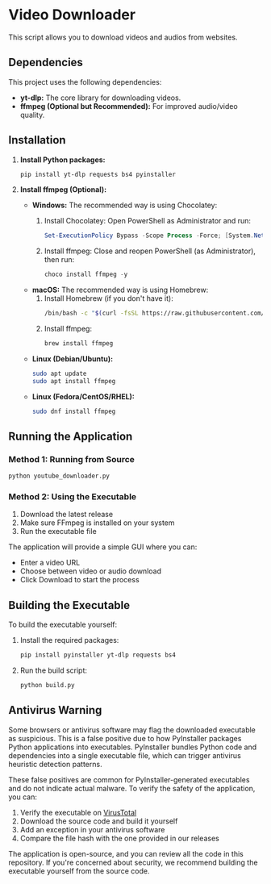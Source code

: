 # Video Downloader

This script allows you to download videos and audios from websites.

## Dependencies

This project uses the following dependencies:

*   **yt-dlp:** The core library for downloading videos.
*   **ffmpeg (Optional but Recommended):** For improved audio/video quality.

## Installation

1.  **Install Python packages:**

    ```bash
    pip install yt-dlp requests bs4 pyinstaller
    ```

2.  **Install ffmpeg (Optional):**

    *   **Windows:** The recommended way is using Chocolatey:
        1.  Install Chocolatey: Open PowerShell as Administrator and run:

            ```powershell
            Set-ExecutionPolicy Bypass -Scope Process -Force; [System.Net.ServicePointManager]::SecurityProtocol = [System.Net.ServicePointManager]::SecurityProtocol -bor 3072; iex ((New-Object System.Net.WebClient).DownloadString('https://community.chocolatey.org/install.ps1'))
            ```
        2.  Install ffmpeg: Close and reopen PowerShell (as Administrator), then run:

            ```powershell
            choco install ffmpeg -y
            ```
    *   **macOS:** The recommended way is using Homebrew:
        1. Install Homebrew (if you don't have it):
           ```bash
           /bin/bash -c "$(curl -fsSL https://raw.githubusercontent.com/Homebrew/install/HEAD/install.sh)"
           ```
        2. Install ffmpeg:
           ```bash
           brew install ffmpeg
           ```
    *   **Linux (Debian/Ubuntu):**
        ```bash
        sudo apt update
        sudo apt install ffmpeg
        ```
    *   **Linux (Fedora/CentOS/RHEL):**
        ```bash
        sudo dnf install ffmpeg
        ```

## Running the Application

### Method 1: Running from Source
```bash
python youtube_downloader.py
```

### Method 2: Using the Executable
1. Download the latest release
2. Make sure FFmpeg is installed on your system
3. Run the executable file

The application will provide a simple GUI where you can:
- Enter a video URL
- Choose between video or audio download
- Click Download to start the process

## Building the Executable
To build the executable yourself:

1. Install the required packages:
   ```bash
   pip install pyinstaller yt-dlp requests bs4
   ```

2. Run the build script:
   ```bash
   python build.py
   ```

## Antivirus Warning

Some browsers or antivirus software may flag the downloaded executable as suspicious. This is a false positive due to how PyInstaller packages Python applications into executables. PyInstaller bundles Python code and dependencies into a single executable file, which can trigger antivirus heuristic detection patterns.

These false positives are common for PyInstaller-generated executables and do not indicate actual malware. To verify the safety of the application, you can:

1. Verify the executable on [VirusTotal](https://www.virustotal.com)
2. Download the source code and build it yourself
3. Add an exception in your antivirus software
4. Compare the file hash with the one provided in our releases

The application is open-source, and you can review all the code in this repository. If you're concerned about security, we recommend building the executable yourself from the source code.
